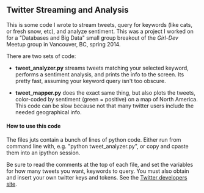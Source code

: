 ## Twitter Streaming and Analysis

This is some code I wrote to stream tweets, query for keywords (like cats, or fresh snow, etc), and analyze sentiment. This was a project I worked on for a "Databases and Big Data" small group breakout of the *Girl-Dev* Meetup group in Vancouver, BC, spring 2014. 

There are two sets of code:

- **tweet_analyzer.py** streams tweets matching your selected keyword, performs a sentiment analysis, and prints the info to the screen. Its pretty fast, assuming your keyword query isn't too obscure.

- **tweet_mapper.py** does the exact same thing, but also plots the tweets, color-coded by sentiment (green = positive) on a map of North America. This code can be slow because not that many twitter users include the needed geographical info.

#### How to use this code

The files juts contain a bunch of lines of python code. Either run from command line with, e.g. "python tweet_analyzer.py", or copy and cpaste them into an ipython session. 

Be sure to read the comments at the top of each file, and set the variables for how many tweets you want, keywords to query. You must also obtain and insert your own twitter keys and tokens. See the [Twitter developers site](https://dev.twitter.com/oauth/overview/application-owner-access-tokens).